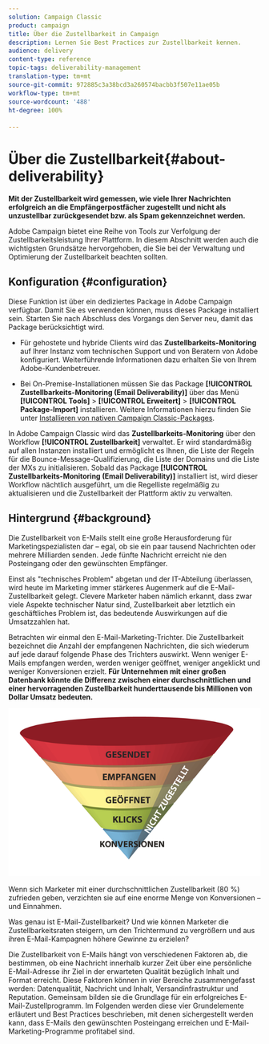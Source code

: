 ```yaml
---
solution: Campaign Classic
product: campaign
title: Über die Zustellbarkeit in Campaign
description: Lernen Sie Best Practices zur Zustellbarkeit kennen.
audience: delivery
content-type: reference
topic-tags: deliverability-management
translation-type: tm+mt
source-git-commit: 972885c3a38bcd3a260574bacbb3f507e11ae05b
workflow-type: tm+mt
source-wordcount: '488'
ht-degree: 100%

---
```



# Über die Zustellbarkeit{#about-deliverability}

**Mit der Zustellbarkeit wird gemessen, wie viele Ihrer Nachrichten erfolgreich an die Empfängerpostfächer zugestellt und nicht als unzustellbar zurückgesendet bzw. als Spam gekennzeichnet werden.**

Adobe Campaign bietet eine Reihe von Tools zur Verfolgung der Zustellbarkeitsleistung Ihrer Plattform. In diesem Abschnitt werden auch die wichtigsten Grundsätze hervorgehoben, die Sie bei der Verwaltung und Optimierung der Zustellbarkeit beachten sollten.

## Konfiguration {#configuration}

Diese Funktion ist über ein dediziertes Package in Adobe Campaign verfügbar. Damit Sie es verwenden können, muss dieses Package installiert sein. Starten Sie nach Abschluss des Vorgangs den Server neu, damit das Package berücksichtigt wird.
* Für gehostete und hybride Clients wird das **Zustellbarkeits-Monitoring** auf Ihrer Instanz vom technischen Support und von Beratern von Adobe konfiguriert. Weiterführende Informationen dazu erhalten Sie von Ihrem Adobe-Kundenbetreuer.

* Bei On-Premise-Installationen müssen Sie das Package **[!UICONTROL Zustellbarkeits-Monitoring (Email Deliverability)]** über das Menü **[!UICONTROL Tools]** > **[!UICONTROL Erweitert]** > **[!UICONTROL Package-Import]** installieren. Weitere Informationen hierzu finden Sie unter [Installieren von nativen Campaign Classic-Packages](../../installation/using/installing-campaign-standard-packages.md).

In Adobe Campaign Classic wird das **Zustellbarkeits-Monitoring** über den Workflow **[!UICONTROL Zustellbarkeit]** verwaltet. Er wird standardmäßig auf allen Instanzen installiert und ermöglicht es Ihnen, die Liste der Regeln für die Bounce-Message-Qualifizierung, die Liste der Domains und die Liste der MXs zu initialisieren. Sobald das Package **[!UICONTROL Zustellbarkeits-Monitoring (Email Deliverability)]** installiert ist, wird dieser Workflow nächtlich ausgeführt, um die Regelliste regelmäßig zu aktualisieren und die Zustellbarkeit der Plattform aktiv zu verwalten.

## Hintergrund {#background}

Die Zustellbarkeit von E-Mails stellt eine große Herausforderung für Marketingspezialisten dar – egal, ob sie ein paar tausend Nachrichten oder mehrere Milliarden senden. Jede fünfte Nachricht erreicht nie den Posteingang oder den gewünschten Empfänger.

Einst als &quot;technisches Problem&quot; abgetan und der IT-Abteilung überlassen, wird heute im Marketing immer stärkeres Augenmerk auf die E-Mail-Zustellbarkeit gelegt. Clevere Marketer haben nämlich erkannt, dass zwar viele Aspekte technischer Natur sind, Zustellbarkeit aber letztlich ein geschäftliches Problem ist, das bedeutende Auswirkungen auf die Umsatzzahlen hat.

Betrachten wir einmal den E-Mail-Marketing-Trichter. Die Zustellbarkeit bezeichnet die Anzahl der empfangenen Nachrichten, die sich wiederum auf jede darauf folgende Phase des Trichters auswirkt. Wenn weniger E-Mails empfangen werden, werden weniger geöffnet, weniger angeklickt und weniger Konversionen erzielt. **Für Unternehmen mit einer großen Datenbank könnte die Differenz zwischen einer durchschnittlichen und einer hervorragenden Zustellbarkeit hunderttausende bis Millionen von Dollar Umsatz bedeuten.**

![](assets/deliverability_overview_1.png)

Wenn sich Marketer mit einer durchschnittlichen Zustellbarkeit (80 %) zufrieden geben, verzichten sie auf eine enorme Menge von Konversionen – und Einnahmen.

Was genau ist E-Mail-Zustellbarkeit? Und wie können Marketer die Zustellbarkeitsraten steigern, um den Trichtermund zu vergrößern und aus ihren E-Mail-Kampagnen höhere Gewinne zu erzielen?

Die Zustellbarkeit von E-Mails hängt von verschiedenen Faktoren ab, die bestimmen, ob eine Nachricht innerhalb kurzer Zeit über eine persönliche E-Mail-Adresse ihr Ziel in der erwarteten Qualität bezüglich Inhalt und Format erreicht. Diese Faktoren können in vier Bereiche zusammengefasst werden: Datenqualität, Nachricht und Inhalt, Versandinfrastruktur und Reputation. Gemeinsam bilden sie die Grundlage für ein erfolgreiches E-Mail-Zustellprogramm. Im Folgenden werden diese vier Grundelemente erläutert und Best Practices beschrieben, mit denen sichergestellt werden kann, dass E-Mails den gewünschten Posteingang erreichen und E-Mail-Marketing-Programme profitabel sind.

<!--![](assets/deliverability_overview_2.png)-->
